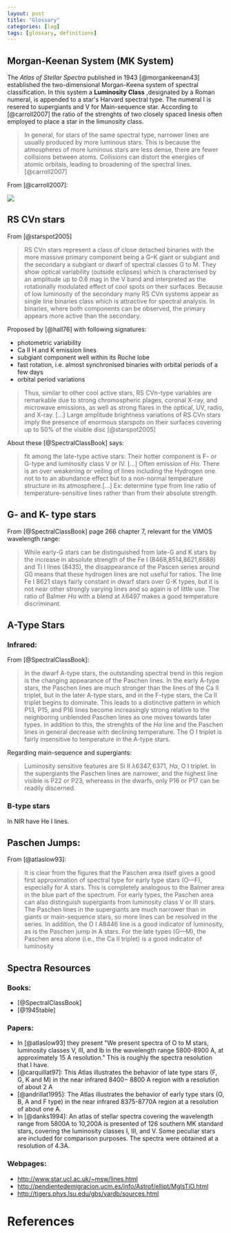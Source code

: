 ```yaml
---
layout: post
title: "Glossary"
categories: [log]
tags: [glossary, definitions]
---
```



## Morgan-Keenan System (MK System)

The *Atlas of Stellar Spectra* published in 1943 [@morgankeenan43] established the two-dimensional Morgan-Keena system of spectral classification. In this system a **Luminosity Class** ,designated by a Roman numeral, is appended to a star's Harvard spectral type. The numeral I is resered to supergiants and V for Main-sequence star. According to [@carroll2007] the ratio of the strenghts of two closely spaced linesis often employed to place a star in the limunosity class. 

> In general, for stars of the same spectral type, narrower lines are usually produced by more luminous stars. This is because the atmospheres of more luminous stars are less dense, there are fewer collisions between atoms. Collisions can distort the energies of atomic orbitals, leading to broadening of the spectral lines. [@carroll2007]

From [@carroll2007]:


![]({{site.baseurl}}/images/lumclasses.png)



##  RS CVn stars

From [@starspot2005]

> RS CVn stars represent a class of close detached binaries with the more massive primary component being a G–K giant or subgiant and the secondary a subgiant or dwarf of spectral classes G to M. They show optical variability (outside eclipses) which is characterised by an amplitude up to 0.6 mag in the V band and interpreted as the rotationally modulated effect of cool spots on their surfaces. Because of low luminosity of the secondary many RS CVn systems appear as single line binaries class which is attractive for spectral analysis. In binaries, where both components can be observed, the primary appears more active than the secondary.

Proposed by [@hall76] with following signatures:

- photometric variability
- Ca II H and K emission lines
- subgiant component well within its Roche lobe
- fast rotation, i.e. almost synchronised binaries with orbital periods of a few days
- orbital period variations

> Thus, similar to other cool active stars, RS CVn-type variables are remarkable due to strong chromospheric plages, coronal X-ray, and microwave emissions, as well as strong flares in the optical, UV, radio, and X-ray. [...] Large amplitude brightness variations of RS CVn stars imply the presence of enormous starspots on their surfaces covering up to 50% of the visible disc [@starspot2005]


About these [@SpectralClassBook]  says:

> fit among the late-type active stars: Their hotter component is F- or G-type and luminosity class V or IV. [...] Often emission of $H\alpha$. There is an over weakening or veiling of lines including the Hydrogen one. not to to an abundance effect but to a non-normal temperature structure in its atmosphere.[...] Ex: determine type from line ratio of temperature-sensitive lines rather than from their absolute strength. 

## G- and K- type stars

From [@SpectralClassBook] page 266 chapter 7,  relevant for the VIMOS wavelength range:

> While early-G stars can be distinguished from late-G and K stars by the increase in absolute strength of the Fe I (8468,8514,8621,8688) and Ti I lines (8435), the disappearance of the Pascen series around G0 means that these hydrogen lines are not useful for ratios. The line Fe I 8621 stays fairly constant in dwarf stars over G-K types, but it is not near other strongly varying lines and so again is of little use. The ratio of Balmer $H\alpha$ with a blend at $\lambda 6497$ makes a good temperature discriminant. 


## A-Type Stars 

### Infrared:

From [@SpectralClassBook]:

> In the dwarf A-type stars, the outstanding spectral trend in this region is the changing appearance of the Paschen lines. In the early A-type stars, the Paschen lines are much stronger than the lines of the Ca II triplet, but in the later A-type stars, and in the F-type stars, the Ca II triplet begins to dominate. This leads to a distinctive pattern in which P13, P15, and P16 lines become increasingly strong relative to the neighboring unblended Paschen lines as one moves towards later types. In addition to this, the strenghts of the $H\alpha$ line and the Paschen lines in general decrease with declining temperature. The O I triplet is fairly insensitive to temperature in the A-type stars. 

Regarding main-sequence and supergiants:

> Luminosity sensitive features are Si II $\lambda6347,6371$, $H\alpha$, O I triplet. In the supergiants the Paschen lines are narrower, and the highest line visible is P22 or P23, whereass in the dwarfs, only P16 or P17 can be readily discerned. 

### B-type stars

In NIR have He I lines. 

## Paschen Jumps:

From [@atlaslow93]:

> It is clear from the figures that the Paschen area itself
gives a good first approximation of spectral type for early
type stars (O—F), especially for A stars. This is completely
analogous to the Balmer area in the blue part of the
spectrum. For early types, the Paschen area can also distinguish
supergiants from luminosity class V or III stars.
The Paschen lines in the supergiants are much narrower
than in giants or main-sequence stars, so more lines can be
resolved in the series. In addition, the O I A8446 line is a
good indicator of luminosity, as is the Paschen jump in A
stars. For the late types (G—M), the Paschen area alone
(i.e., the Ca II triplet) is a good indicator of luminosity

## Spectra Resources

### Books:
 - [@SpectralClassBook] 
 - [@1945table]

### Papers: 

- In [@atlaslow93] they present "We present spectra of O to M stars, luminosity classes V, III, and lb in the wavelength range 5800-8900 A, at approximately 15 A resolution." This is roughly the spectra resolution that I have. 
- [@carquillat97]: This Atlas illustrates the behavior of late type stars (F, G, K and M) in the near infrared 8400− 8800 A region with a resolution of about 2 A
- [@andrillat1995]: The Atlas illustrates the behavior of early type stars (O, B, A and F type) in the near infrared 8375-8770A region at a resolution of about one A.
- In [@danks1994]: An atlas of stellar spectra covering the wavelength range from 5800A to 10,200A is presented of 126 southern MK standard stars, covering the luminosity classes I, III, and V. Some peculiar stars are included for comparison purposes. The spectra were obtained at a resolution of 4.3A.

### Webpages:
- http://www.star.ucl.ac.uk/~msw/lines.html
- http://pendientedemigracion.ucm.es/info/Astrof/ellipt/MgIsTiO.html
- http://tigers.phys.lsu.edu/gbs/vardb/sources.html 

# References
